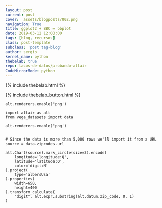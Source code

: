```yaml
---
layout: post
current: post
cover:  assets/blogposts/002.png
navigation: True
title: ggplot2 + BBC = bbplot
date: 2019-03-12 12:00:00
tags: [blog, recursos]
class: post-template
subclass: 'post tag-blog'
author: sergio
kernel_name: python
thebelab: true
repo: tacos-de-datos/probando-altair
CodeMirrorMode: python
---
```


  <script src="https://cdn.jsdelivr.net/npm/vega@5.3.0"></script>
  <script src="https://cdn.jsdelivr.net/npm/vega-lite@3.0.0-rc15"></script>
  <script src="https://cdn.jsdelivr.net/npm/vega-embed@4.0.0-rc1"></script>
<!-- Load Thebelab for interactive widgets -->
{% include thebelab.html %}

{% include thebelab_button.html %}

<pre><code class = 'language-python'>alt.renderers.enable('png')</code></pre>

<pre data-executable="true" data-language="python">
<code class = 'language-python'>import altair as alt
from vega_datasets import data

alt.renderers.enable('png')


# Since the data is more than 5,000 rows we'll import it from a URL
source = data.zipcodes.url

alt.Chart(source).mark_circle(size=3).encode(
    longitude='longitude:Q',
    latitude='latitude:Q',
    color='digit:N'
).project(
    type='albersUsa'
).properties(
    width=650,
    height=400
).transform_calculate(
    "digit", alt.expr.substring(alt.datum.zip_code, 0, 1)
)
</code></pre>
